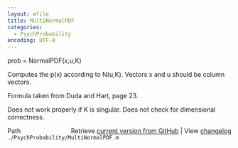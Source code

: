 ```yaml
---
layout: mfile
title: MultiNormalPDF
categories:
  - PsychProbability
encoding: UTF-8
---
```


prob = NormalPDF(x,u,K)

Computes the p(x) according to N(u,K). Vectors x and u should be column
vectors.

Formula taken from Duda and Hart, page 23.

Does not work properly if K is singular. Does not check for dimensional
correctness.


<div class="code_header" style="text-align:right;">
  <span style="float:left;">Path&nbsp;&nbsp;</span> <span class="counter">Retrieve <a href=
  "https://raw.github.com/Psychtoolbox-3/Psychtoolbox-3/beta/./PsychProbability/MultiNormalPDF.m">current version from GitHub</a> | View <a href=
  "https://github.com/Psychtoolbox-3/Psychtoolbox-3/commits/beta/./PsychProbability/MultiNormalPDF.m">changelog</a></span>
</div>
<div class="code">
  <code>./PsychProbability/MultiNormalPDF.m</code>
</div>
